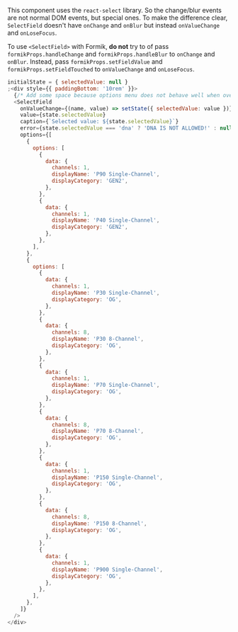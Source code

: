 This component uses the `react-select` library. So the change/blur events are not
normal DOM events, but special ones. To make the difference clear, `SelectField`
doesn't have `onChange` and `onBlur` but instead `onValueChange` and `onLoseFocus`.

To use `<SelectField>` with Formik, **do not** try to of pass `formikProps.handleChange` and `formikProps.handleBlur` to `onChange` and `onBlur`. Instead, pass `formikProps.setFieldValue` and `formikProps.setFieldTouched` to `onValueChange` and `onLoseFocus`.

```js
initialState = { selectedValue: null }
;<div style={{ paddingBottom: '10rem' }}>
  {/* Add some space because options menu does not behave well when overlapping with styleguidist's code blocks! */}
  <SelectField
    onValueChange={(name, value) => setState({ selectedValue: value })}
    value={state.selectedValue}
    caption={`Selected value: ${state.selectedValue}`}
    error={state.selectedValue === 'dna' ? 'DNA IS NOT ALLOWED!' : null}
    options={[
      {
        options: [
          {
            data: {
              channels: 1,
              displayName: 'P90 Single-Channel',
              displayCategory: 'GEN2',
            },
          },
          {
            data: {
              channels: 1,
              displayName: 'P40 Single-Channel',
              displayCategory: 'GEN2',
            },
          },
        ],
      },
      {
        options: [
          {
            data: {
              channels: 1,
              displayName: 'P30 Single-Channel',
              displayCategory: 'OG',
            },
          },
          {
            data: {
              channels: 8,
              displayName: 'P30 8-Channel',
              displayCategory: 'OG',
            },
          },
          {
            data: {
              channels: 1,
              displayName: 'P70 Single-Channel',
              displayCategory: 'OG',
            },
          },
          {
            data: {
              channels: 8,
              displayName: 'P70 8-Channel',
              displayCategory: 'OG',
            },
          },
          {
            data: {
              channels: 1,
              displayName: 'P150 Single-Channel',
              displayCategory: 'OG',
            },
          },
          {
            data: {
              channels: 8,
              displayName: 'P150 8-Channel',
              displayCategory: 'OG',
            },
          },
          {
            data: {
              channels: 1,
              displayName: 'P900 Single-Channel',
              displayCategory: 'OG',
            },
          },
        ],
      },
    ]}
  />
</div>
```
